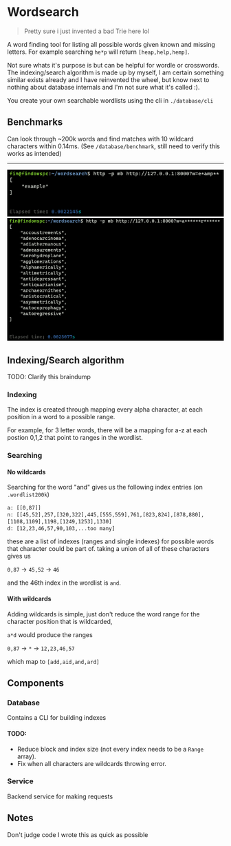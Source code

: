 # Wordsearch

> Pretty sure i just invented a bad Trie here lol

A word finding tool for listing all possible words given known and missing letters. For example searching `he*p` will return `[heap,help,hemp]`.

Not sure whats it's purpose is but can be helpful for wordle or crosswords. The indexing/search algorithm is made up by myself, I am certain something similar exists already and I have reinvented the wheel, but know next to nothing about database internals and I'm not sure what it's called :). 

You create your own searchable wordlists using the cli in `./database/cli`

## Benchmarks

Can look through ~200k words and find matches with 10 wildcard characters within 0.14ms. (See `/database/benchmark`, still need to verify this works as intended)

---

![First example](./doc/example.png)
![Second example](./doc/example2.png)

## Indexing/Search algorithm

TODO: Clarify this braindump

### Indexing

The index is created through mapping every alpha character, at each position in a word to a possible range.

For example, for 3 letter words, there will be a mapping for a-z at each postion 0,1,2 that point to ranges in the wordlist.

### Searching

#### No wildcards

Searching for the word "and" gives us the following index entries (on `.wordlist200k`)
```
a: [[0,87]]
n: [[45,52],257,[320,322],445,[555,559],761,[823,824],[878,880],[1108,1109],1198,[1249,1253],1330]
d: [12,23,46,57,90,103,...too many]
```

these are a list of indexes (ranges and single indexes) for possible words that character could be part of.
taking a union of all of these characters gives us

`0,87` -> `45,52` -> `46`

and the 46th index in the wordlist is `and`.

#### With wildcards

Adding wildcards is simple, just don't reduce the word range for the character position that is wildcarded,

`a*d` would produce the ranges

`0,87` -> `*` -> `12,23,46,57`

which map to `[add,aid,and,ard]`

## Components

### Database

Contains a CLI for building indexes

#### TODO:

- Reduce block and index size (not every index needs to be a `Range` array).
- Fix when all characters are wildcards throwing error.

### Service

Backend service for making requests

## Notes

Don't judge code I wrote this as quick as possible
